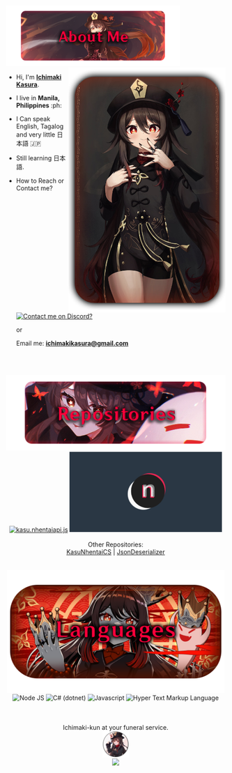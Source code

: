 <img src="./img/About Me.png" width="400">
<img src="./img/77th director.png" width="360" align="right">

- Hi, I'm [**Ichimaki Kasura**](https://github.com/IchimakiKasura).

- I live in **Manila, Philippines** :ph:

- I Can speak English, Tagalog and very little 日本語 :jp:

- Still learning 日本語.

- How to Reach or Contact me?

  <a href="https://discord.com/users/716593062217908274"><img src="https://discord.c99.nl/widget/theme-3/716593062217908274.png" width="400" title="Contact me on Discord?"></a>

    or

  Email me: **ichimakikasura@gmail.com**
</br>
</br>
</br>
<div align="center">
<img src="./img/Repositories.png" width="600">
<a href="https://ichimakikasura.github.io/kasu.nhentaiapi.js/"><img src="https://ichimakikasura.github.io/kasu.nhentaiapi.js/other/previewLink.png" width="350" title="kasu.nhentaiapi.js"></a>
<a href="https://github.com/akomi-dev/NHentai-App/"><img src="./img/NhentaiApp.png" width="350" title="NhentaiApp [Unofficial]"></a>
</br>
</br>
Other Repositories:
</br>
<a href="https://github.com/IchimakiKasura/kasu.nhentaiapi.cs" title="kasu.nhentaiapi.cs">KasuNhentaiCS<a>
|
<a href="https://github.com/IchimakiKasura/kasu.nhentaiapi.cs/tree/main/kasuNhentaiCS.json" title="KasuNhentaiCS.json">JsonDeserializer<a>
</br>
</br>
</br>
<img src="./img/Languages.png" width="500"><br>
<img src="https://cdn.freebiesupply.com/logos/large/2x/nodejs-icon-logo-png-transparent.png" width="100" title="Node JS">
<img src="https://seeklogo.com/images/C/c-sharp-c-logo-02F17714BA-seeklogo.com.png" width="100" title="C# (dotnet)">
<img src="https://brandslogos.com/wp-content/uploads/images/large/javascript-logo.png" width="100" title="Javascript">
<img src="https://www.w3.org/html/logo/downloads/HTML5_Badge_512.png" width="100" title="Hyper Text Markup Language">
</br>
</br>
</br>
</br>
Ichimaki-kun at your funeral service.
</br>
<img src="./img/Profile Picture.png" title="Hutao at your funeral Service" height="60"/>
</br>
<img src="https://komarev.com/ghpvc/?username=IchimakiKasura&color=ff69b4">
</div>

